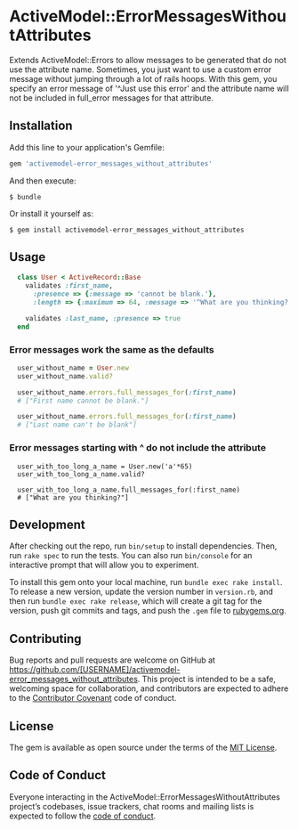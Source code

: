 # ActiveModel::ErrorMessagesWithoutAttributes

Extends ActiveModel::Errors to allow messages to be generated that do not use
the attribute name.  Sometimes, you just want to use a custom error message
without jumping through a lot of rails hoops.  With this gem, you specify
an error message of '^Just use this error' and the attribute name will not be
included in full_error messages for that attribute.

## Installation

Add this line to your application's Gemfile:

```ruby
gem 'activemodel-error_messages_without_attributes'
```

And then execute:

    $ bundle

Or install it yourself as:

    $ gem install activemodel-error_messages_without_attributes

## Usage

```ruby
  class User < ActiveRecord::Base
    validates :first_name,
      :presence => {:message => 'cannot be blank.'},
      :length => {:maximum => 64, :message => '^What are you thinking?'}

    validates :last_name, :presence => true
  end
```

### Error messages work the same as the defaults

```ruby
  user_without_name = User.new
  user_without_name.valid?

  user_without_name.errors.full_messages_for(:first_name)
  # ["First name cannot be blank."]

  user_without_name.errors.full_messages_for(:first_name)
  # ["Last name can't be blank"]
```

### Error messages starting with ^ do not include the attribute

```
  user_with_too_long_a_name = User.new('a'*65)
  user_with_too_long_a_name.valid?

  user_with_too_long_a_name.full_messages_for(:first_name)
  # ["What are you thinking?"]
```

## Development

After checking out the repo, run `bin/setup` to install dependencies. Then, run
`rake spec` to run the tests. You can also run `bin/console` for an interactive
prompt that will allow you to experiment.

To install this gem onto your local machine, run `bundle exec rake install`. To
release a new version, update the version number in `version.rb`, and then run
`bundle exec rake release`, which will create a git tag for the version, push
git commits and tags, and push the `.gem` file to [rubygems.org](https://rubygems.org).

## Contributing

Bug reports and pull requests are welcome on GitHub at https://github.com/[USERNAME]/activemodel-error_messages_without_attributes. This project is intended to be a safe, welcoming space for collaboration, and contributors are expected to adhere to the [Contributor Covenant](http://contributor-covenant.org) code of conduct.

## License

The gem is available as open source under the terms of the [MIT License](http://opensource.org/licenses/MIT).

## Code of Conduct

Everyone interacting in the ActiveModel::ErrorMessagesWithoutAttributes project’s codebases, issue trackers, chat rooms and mailing lists is expected to follow the [code of conduct](https://github.com/[USERNAME]/activemodel-error_messages_without_attributes/blob/master/CODE_OF_CONDUCT.md).
